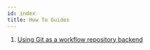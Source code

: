 ```yaml
---
id: index
title: How To Guides
---
```


1. [Using Git as a workflow repository backend](git-as-a-workflow-repository)
